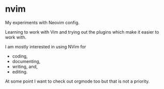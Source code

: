 # nvim
My experiments with Neovim config. 

Learning to work with Vim and trying out the plugins which make it easier to work with.

I am mostly interested in using NVim for
* coding, 
* documenting, 
* writing, and,
* editing. 

At some point I want to check out orgmode too but that is not a priority.
